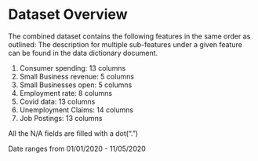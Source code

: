 # Dataset Overview

The combined dataset contains the following features in the same order as outlined:
The description for multiple sub-features under a given feature can be found in the data dictionary document.

1.	Consumer spending: 13 columns
2.	Small Business revenue: 5 columns
3.	Small Businesses open: 5 columns
4.	Employment rate: 8 columns
5.	Covid data: 13 columns
6.	Unemployment Claims: 14 columns
7.	Job Postings: 13 columns

All the N/A fields are filled with a dot(“.”)

Date ranges from 01/01/2020 - 11/05/2020
